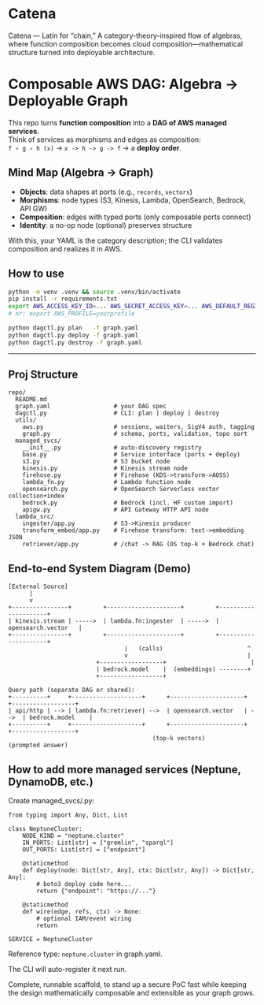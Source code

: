 # Catena
Catena — Latin for “chain,” A category-theory-inspired flow of algebras, where function composition becomes cloud composition—mathematical structure turned into deployable architecture.

# Composable AWS DAG: Algebra → Deployable Graph

This repo turns **function composition** into a **DAG of AWS managed services**.  
Think of services as morphisms and edges as composition:  
`f ∘ g ∘ h (x)` → `x -> h -> g -> f` → a **deploy order**.

## Mind Map (Algebra → Graph)

- **Objects**: data shapes at ports (e.g., `records`, `vectors`)
- **Morphisms**: node types (S3, Kinesis, Lambda, OpenSearch, Bedrock, API GW)
- **Composition**: edges with typed ports (only composable ports connect)
- **Identity**: a no-op node (optional) preserves structure

With this, your YAML is the category description; the CLI validates composition and realizes it in AWS.

## How to use

```bash
python -m venv .venv && source .venv/bin/activate
pip install -r requirements.txt
export AWS_ACCESS_KEY_ID=... AWS_SECRET_ACCESS_KEY=... AWS_DEFAULT_REGION=us-east-1
# or: export AWS_PROFILE=yourprofile

python dagctl.py plan   -f graph.yaml
python dagctl.py deploy -f graph.yaml
python dagctl.py destroy -f graph.yaml
```

-------------------------

## Proj Structure

```
repo/
  README.md
  graph.yaml                  # your DAG spec
  dagctl.py                   # CLI: plan | deploy | destroy
  utils/
    aws.py                    # sessions, waiters, SigV4 auth, tagging
    graph.py                  # schema, ports, validation, topo sort
  managed_svcs/
    __init__.py               # auto-discovery registry
    base.py                   # Service interface (ports + deploy)
    s3.py                     # S3 bucket node
    kinesis.py                # Kinesis stream node
    firehose.py               # Firehose (KDS->transform->AOSS)
    lambda_fn.py              # Lambda function node
    opensearch.py             # OpenSearch Serverless vector collection+index
    bedrock.py                # Bedrock (incl. HF custom import)
    apigw.py                  # API Gateway HTTP API node
  lambda_src/
    ingester/app.py           # S3->Kinesis producer
    transform_embed/app.py    # Firehose transform: text->embedding JSON
    retriever/app.py          # /chat -> RAG (OS top-k + Bedrock chat)
```

## End-to-end System Diagram (Demo)

```
[External Source]
      |
      v
+----------------+         +---------------------+         +---------------------+
| kinesis.stream | ----->  | lambda.fn:ingester  | ----->  | opensearch.vector   |
+----------------+         +---------------------+         +---------------------+
                                 |   (calls)                        ^
                                 v                                  |
                         +------------------+                        |
                         | bedrock.model    |  (embeddings) --------+
                         +------------------+

Query path (separate DAG or shared):
+----------+     +--------------------+      +---------------------+      +------------------+
| api/http | --> | lambda.fn:retriever| -->  | opensearch.vector   | -->  | bedrock.model    |
+----------+     +--------------------+      +---------------------+      +------------------+
                                         (top-k vectors)                 (prompted answer)
```

## How to add more managed services (Neptune, DynamoDB, etc.)

Create managed_svcs/<service>.py:
```
from typing import Any, Dict, List

class NeptuneCluster:
    NODE_KIND = "neptune.cluster"
    IN_PORTS: List[str] = ["gremlin", "sparql"]
    OUT_PORTS: List[str] = ["endpoint"]

    @staticmethod
    def deploy(node: Dict[str, Any], ctx: Dict[str, Any]) -> Dict[str, Any]:
        # boto3 deploy code here...
        return {"endpoint": "https://..."}

    @staticmethod
    def wire(edge, refs, ctx) -> None:
        # optional IAM/event wiring
        return

SERVICE = NeptuneCluster
```

Reference type: `neptune.cluster` in graph.yaml.

The CLI will auto-register it next run.

Complete, runnable scaffold, to stand up a secure PoC fast while keeping the design mathematically composable and extensible as your graph grows.

